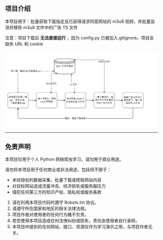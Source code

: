 ## 项目介绍

本项目用于：批量获取下载指定且已获得请求同意网站的 m3u8 视频，并批量监测并移除 m3u8 文件中的广告 TS 文件

注意：项目下载后 **无法直接运行** ，因为 config.py 已被加入.gitignore。项目会缺失 URL 和 cookie

<img src="./introduce.jpg" alt="项目描述" />

---

## 免责声明
本项目仅用于个人 Python 网络爬虫学习，请勿用于商业用途。

请勿将本项目用于任何商业或非法用途，包括但不限于：
- 未经授权的数据采集、批量下载或爬取网站内容
- 对目标网站造成流量冲击、经济损失或服务器压力
- 侵犯任何第三方的知识产权、隐私权或服务条款

1. 请在利用本项目代码时遵守 Robots.txt 协议。
2. 请遵守所在国家和地区的相关法律法规。
3. 项目作者对使用者的任何行为概不负责。
4. 若您使用本项目造成任何法律纠纷或损失，责任由使用者自行承担。
5. 本项目中提到的任何网站、接口、资源仅作为学习演示之用，与项目作者无关。

